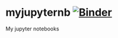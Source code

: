 # myjupyternb [![Binder](https://mybinder.org/badge_logo.svg)](https://mybinder.org/v2/gh/cpviolation/myjupyternb/main)

My jupyter notebooks
